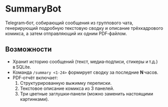# SummaryBot

Telegram‑бот, собирающий сообщения из группового чата, генерирующий подробную текстовую сводку и описание трёхкадрового комикса, а затем отправляющий их одним PDF‑файлом.


## Возможности

* Хранит историю сообщений (текст, медиа‑подписи, стикеры и т.д.) в SQLite.
* Команда `/summary <1‑24>` формирует сводку за последние **N** часов.
* PDF‑отчёт включает:
  1. Структурированную выжимку переписки.
  2. Текстовое описание комикса из 3 панелей.
  3. Три цветные заглушки‑панели (можно заменить настоящими картинками).



